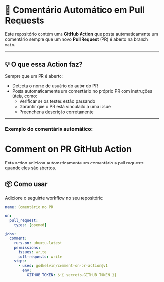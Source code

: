 # 🤖 Comentário Automático em Pull Requests

Este repositório contém uma **GitHub Action** que posta automaticamente um comentário sempre que um novo **Pull Request** (PR) é aberto na branch `main`.

---

## 💡 O que essa Action faz?

Sempre que um PR é aberto:

- Detecta o nome de usuário do autor do PR
- Posta automaticamente um comentário no próprio PR com instruções úteis, como:
  - Verificar se os testes estão passando
  - Garantir que o PR está vinculado a uma issue
  - Preencher a descrição corretamente

---

### Exemplo do comentário automático:

# Comment on PR GitHub Action

Esta action adiciona automaticamente um comentário a pull requests quando eles são abertos.

## 📦 Como usar

Adicione o seguinte workflow no seu repositório:

```yaml
name: Comentário no PR

on:
  pull_request:
    types: [opened]

jobs:
  comment:
    runs-on: ubuntu-latest
    permissions:
      issues: write
      pull-requests: write
    steps:
      - uses: godkelvin/comment-on-pr-action@v1
        env:
          GITHUB_TOKEN: ${{ secrets.GITHUB_TOKEN }}

